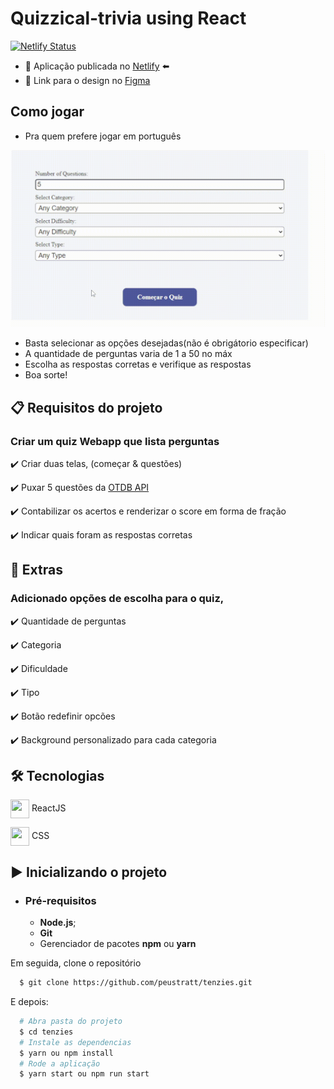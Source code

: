 # Quizzical-trivia using React
[![Netlify Status](https://api.netlify.com/api/v1/badges/04c28bd8-6458-4f7e-8ad6-228d87919c90/deploy-status)](https://quizical-trivia.netlify.app/)
- 🔗 Aplicação publicada no [Netlify](https://quizical-trivia.netlify.app/) ⬅️
- 🔗 Link para o design no [Figma](https://www.figma.com/file/E9S5iPcm10f0RIHK8mCqKL/Quizzical-App?node-id=0%3A1)

## Como jogar
- Pra quem prefere jogar em português

<img src="./public/images/portugues.gif" width=650>

- Basta selecionar as opções desejadas(não é obrigátorio especificar)
- A quantidade de perguntas varia de 1 a 50 no máx
- Escolha as respostas corretas e verifique as respostas
- Boa sorte!

## 📋 Requisitos do projeto

### Criar um quiz Webapp que lista perguntas

✔️ Criar duas telas, (começar & questões)

✔️ Puxar 5 questões da [OTDB API](https://opentdb.com/api_config.php)

✔️ Contabilizar os acertos e renderizar o score em forma de fração

✔️ Indicar quais foram as respostas corretas

## 🎁 Extras
### Adicionado opções de escolha para o quiz,
✔️ Quantidade de perguntas

✔️ Categoria

✔️ Dificuldade

✔️ Tipo

✔️ Botão redefinir opcões

✔️ Background personalizado para cada categoria

## 🛠 Tecnologias

<img src="https://cdn.jsdelivr.net/gh/devicons/devicon/icons/react/react-original.svg" align="center" width="30" height="30" /> ReactJS

<img src="https://cdn.jsdelivr.net/gh/devicons/devicon/icons/css3/css3-original.svg" align="center" width="30" height="30" /> CSS

## ▶️ Inicializando o projeto

- ### **Pré-requisitos**

  - **Node.js**;
  - **Git**
  - Gerenciador de pacotes **npm** ou **yarn**

Em seguida, clone o repositório

```sh
  $ git clone https://github.com/peustratt/tenzies.git
```

E depois:

```sh
  # Abra pasta do projeto
  $ cd tenzies
  # Instale as dependencias
  $ yarn ou npm install
  # Rode a aplicação
  $ yarn start ou npm run start
```
